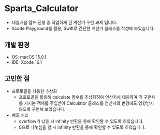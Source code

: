 # Sparta_Calculator
- 내일배움 캠프 진행 중 작업하게 된 계산기 구현 과제 입니다.
- Xcode Playground를 활용, Swift로 간단한 계산기 클래스를 작성해 보았습니다.

## 개발 환경
- OS: macOS 15.0.1
- IDE: Xcode 16.1

## 고민한 점
- 프로토콜을 사용한 추상화
  - 프로토콜을 활용해 calculate 함수를 추상화하여 연산자에 대응하여 각 구현체를 가지는 객체를 주입받아 Calculator 클래스를 연산자의 변경에도 영향받지 않도록 구현해 보았습니다.
- 예외 처리
  - overflow가 났을 시 infinity 반환을 통해 확인할 수 있도록 하였습니다.
  - 0으로 나눗셈을 할 시 infinity 반환을 통해 확인할 수 있도록 하였습니다.
 
